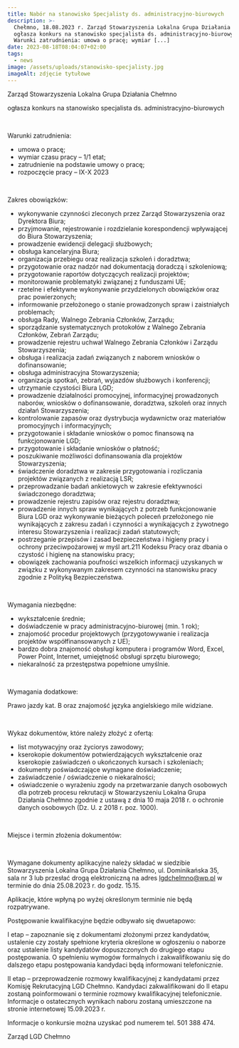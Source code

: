 ```yaml
---
title: Nabór na stanowisko Specjalisty ds. administracyjno-biurowych
description: >-
  Chełmno, 18.08.2023 r. Zarząd Stowarzyszenia Lokalna Grupa Działania Chełmno
  ogłasza konkurs na stanowisko specjalista ds. administracyjno-biurowych
  Warunki zatrudnienia: umowa o pracę; wymiar [...]
date: 2023-08-18T08:04:07+02:00
tags:
  - news
image: /assets/uploads/stanowisko-specjalisty.jpg
imageAlt: zdjęcie tytułowe
---
```

Zarząd Stowarzyszenia Lokalna Grupa Działania Chełmno



ogłasza konkurs na stanowisko specjalista ds. administracyjno-biurowych

<br>

Warunki zatrudnienia:

* umowa o pracę;
* wymiar czasu pracy – 1/1 etat;
* zatrudnienie na podstawie umowy o pracę;
* rozpoczęcie pracy – IX-X 2023

<br>

Zakres obowiązków:

* wykonywanie czynności zleconych przez Zarząd Stowarzyszenia oraz Dyrektora Biura;
* przyjmowanie, rejestrowanie i rozdzielanie korespondencji wpływającej do Biura Stowarzyszenia;
* prowadzenie ewidencji delegacji służbowych;
* obsługa kancelaryjna Biura;
* organizacja przebiegu oraz realizacja szkoleń i doradztwa;
* przygotowanie oraz nadzór nad dokumentacją doradczą i szkoleniową;
* przygotowanie raportów dotyczących realizacji projektów;
* monitorowanie problematyki związanej z funduszami UE;
* rzetelne i efektywne wykonywanie przydzielonych obowiązków oraz prac powierzonych;
* informowanie przełożonego o stanie prowadzonych spraw i zaistniałych problemach;
* obsługa Rady, Walnego Zebrania Członków, Zarządu;
* sporządzanie systematycznych protokołów z Walnego Zebrania Członków, Zebrań Zarządu;
* prowadzenie rejestru uchwał Walnego Zebrania Członków i Zarządu Stowarzyszenia;
* obsługa i realizacja zadań związanych z naborem wniosków o dofinansowanie;
* obsługa administracyjna Stowarzyszenia;
* organizacja spotkań, zebrań, wyjazdów służbowych i konferencji;
* utrzymanie czystości Biura LGD;
* prowadzenie działalności promocyjnej, informacyjnej prowadzonych naborów, wniosków o dofinansowanie, doradztwa, szkoleń oraz innych działań Stowarzyszenia;
* kontrolowanie zapasów oraz dystrybucja wydawnictw oraz materiałów promocyjnych i informacyjnych;
* przygotowanie i składanie wniosków o pomoc finansową na funkcjonowanie LGD;
* przygotowanie i składanie wniosków o płatność;
* poszukiwanie możliwości dofinansowania dla projektów Stowarzyszenia;
* świadczenie doradztwa w zakresie przygotowania i rozliczania projektów związanych z realizacją LSR;
* przeprowadzanie badań ankietowych w zakresie efektywności świadczonego doradztwa;
* prowadzenie rejestru zapisów oraz rejestru doradztwa;
* prowadzenie innych spraw wynikających z potrzeb funkcjonowanie Biura LGD oraz wykonywanie bieżących poleceń przełożonego nie wynikających z zakresu zadań i czynności a wynikających z żywotnego interesu Stowarzyszenia i realizacji zadań statutowych;
* postrzeganie przepisów i zasad bezpieczeństwa i higieny pracy i ochrony przeciwpożarowej w myśl art.211 Kodeksu Pracy oraz dbania o czystość i higienę na stanowisku pracy;
* obowiązek zachowania poufności wszelkich informacji uzyskanych w związku z wykonywanym zakresem czynności na stanowisku pracy zgodnie z Polityką Bezpieczeństwa.

<br>

Wymagania niezbędne:

* wykształcenie średnie;
* doświadczenie w pracy administracyjno-biurowej (min. 1 rok);
* znajomość procedur projektowych (przygotowywanie i realizacja projektów współfinansowanych z UE);
* bardzo dobra znajomość obsługi komputera i programów Word, Excel, Power Point, Internet, umiejętność obsługi sprzętu biurowego;
* niekaralność za przestępstwa popełnione umyślnie.

<br>

Wymagania dodatkowe:

Prawo jazdy kat. B oraz znajomość języka angielskiego mile widziane.

<br>

Wykaz dokumentów, które należy złożyć z ofertą:

* list motywacyjny oraz życiorys zawodowy;
* kserokopie dokumentów potwierdzających wykształcenie oraz kserokopie zaświadczeń o ukończonych kursach i szkoleniach;
* dokumenty poświadczające wymagane doświadczenie;
* zaświadczenie / oświadczenie o niekaralności;
* oświadczenie o wyrażeniu zgody na przetwarzanie danych osobowych dla potrzeb procesu rekrutacji w Stowarzyszeniu Lokalna Grupa Działania Chełmno zgodnie z ustawą z dnia 10 maja 2018 r. o ochronie danych osobowych (Dz. U. z 2018 r. poz. 1000).

<br>

Miejsce i termin złożenia dokumentów:

<br>

Wymagane dokumenty aplikacyjne należy składać w siedzibie Stowarzyszenia Lokalna Grupa Działania Chełmno, ul. Dominikańska 35, sala nr 3 lub przesłać drogą elektroniczną na adres lgdchelmno@wp.pl w terminie do dnia 25.08.2023 r. do godz. 15.15.



Aplikacje, które wpłyną po wyżej określonym terminie nie będą rozpatrywane.



Postępowanie kwalifikacyjne będzie odbywało się dwuetapowo:



I etap – zapoznanie się z dokumentami złożonymi przez kandydatów, ustalenie czy zostały spełnione kryteria określone w ogłoszeniu o naborze oraz ustalenie listy kandydatów dopuszczonych do drugiego etapu postępowania. O spełnieniu wymogów formalnych i zakwalifikowaniu się do dalszego etapu postępowania kandydaci będą informowani telefonicznie.



II etap – przeprowadzenie rozmowy kwalifikacyjnej z kandydatami przez Komisję Rekrutacyjną LGD Chełmno. Kandydaci zakwalifikowani do II etapu zostaną poinformowani o terminie rozmowy kwalifikacyjnej telefonicznie. Informacje o ostatecznych wynikach naboru zostaną umieszczone na stronie internetowej 15.09.2023 r.



Informacje o konkursie można uzyskać pod numerem tel. 501 388 474.



Zarząd LGD Chełmno
